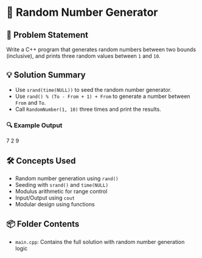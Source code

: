 # 🎲 Random Number Generator

## 🧩 Problem Statement
Write a C++ program that generates random numbers between two bounds (inclusive), and prints three random values between `1` and `10`.

## 💡 Solution Summary
- Use `srand(time(NULL))` to seed the random number generator.
- Use `rand() % (To - From + 1) + From` to generate a number between `From` and `To`.
- Call `RandomNumber(1, 10)` three times and print the results.

### 🔍 Example Output
7 
2 
9

## 🛠️ Concepts Used
- Random number generation using `rand()`
- Seeding with `srand()` and `time(NULL)`
- Modulus arithmetic for range control
- Input/Output using `cout`
- Modular design using functions

## 📦 Folder Contents
- `main.cpp`: Contains the full solution with random number generation logic
